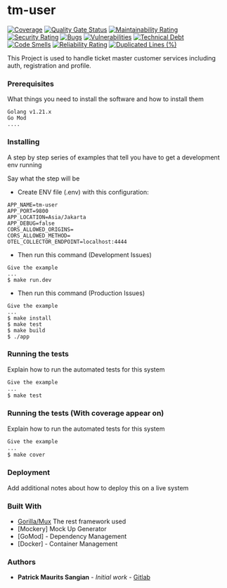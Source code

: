 # tm-user
[![Coverage](https://sonarcloud.io/api/project_badges/measure?project=patrickproject_tm-user&metric=coverage)](https://sonarcloud.io/summary/new_code?id=patrickproject_tm-user)
[![Quality Gate Status](https://sonarcloud.io/api/project_badges/measure?project=patrickproject_tm-user&metric=alert_status)](https://sonarcloud.io/summary/new_code?id=patrickproject_tm-user)
[![Maintainability Rating](https://sonarcloud.io/api/project_badges/measure?project=patrickproject_tm-user&metric=sqale_rating)](https://sonarcloud.io/summary/new_code?id=patrickproject_tm-user)
[![Security Rating](https://sonarcloud.io/api/project_badges/measure?project=patrickproject_tm-user&metric=security_rating)](https://sonarcloud.io/summary/new_code?id=patrickproject_tm-user)
[![Bugs](https://sonarcloud.io/api/project_badges/measure?project=patrickproject_tm-user&metric=bugs)](https://sonarcloud.io/summary/new_code?id=patrickproject_tm-user)
[![Vulnerabilities](https://sonarcloud.io/api/project_badges/measure?project=patrickproject_tm-user&metric=vulnerabilities)](https://sonarcloud.io/summary/new_code?id=patrickproject_tm-user)
[![Technical Debt](https://sonarcloud.io/api/project_badges/measure?project=patrickproject_tm-user&metric=sqale_index)](https://sonarcloud.io/summary/new_code?id=patrickproject_tm-user)
[![Code Smells](https://sonarcloud.io/api/project_badges/measure?project=patrickproject_tm-user&metric=code_smells)](https://sonarcloud.io/summary/new_code?id=patrickproject_tm-user)
[![Reliability Rating](https://sonarcloud.io/api/project_badges/measure?project=patrickproject_tm-user&metric=reliability_rating)](https://sonarcloud.io/summary/new_code?id=patrickproject_tm-user)
[![Duplicated Lines (%)](https://sonarcloud.io/api/project_badges/measure?project=patrickproject_tm-user&metric=duplicated_lines_density)](https://sonarcloud.io/summary/new_code?id=patrickproject_tm-user)


This Project is used to handle ticket master customer services including auth, registration and profile.

### Prerequisites

What things you need to install the software and how to install them

```
Golang v1.21.x
Go Mod
....
```

### Installing

A step by step series of examples that tell you have to get a development env running

Say what the step will be
- Create ENV file (.env) with this configuration:
```
APP_NAME=tm-user
APP_PORT=9800
APP_LOCATION=Asia/Jakarta
APP_DEBUG=false
CORS_ALLOWED_ORIGINS=
CORS_ALLOWED_METHOD=
OTEL_COLLECTOR_ENDPOINT=localhost:4444
```
- Then run this command (Development Issues)
```
Give the example
...
$ make run.dev
```

- Then run this command (Production Issues)
```
Give the example
...
$ make install
$ make test
$ make build
$ ./app
```

### Running the tests

Explain how to run the automated tests for this system
```sh
Give the example
...
$ make test
```

### Running the tests (With coverage appear on)

Explain how to run the automated tests for this system
```sh
Give the example
...
$ make cover
```

### Deployment

Add additional notes about how to deploy this on a live system

### Built With

* [Gorilla/Mux](https://github.com/gorilla/mux) The rest framework used
* [Mockery] Mock Up Generator
* [GoMod] - Dependency Management
* [Docker] - Container Management

### Authors

* **Patrick Maurits Sangian** - *Initial work* - [Gitlab](https://github.com/sangianpatrick)
